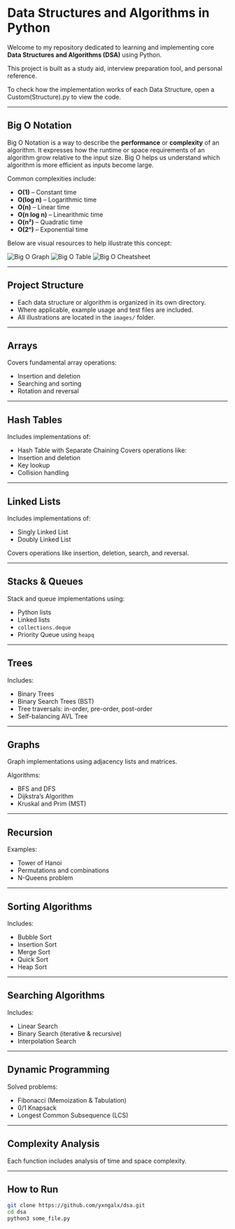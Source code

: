 # Data Structures and Algorithms in Python

Welcome to my repository dedicated to learning and implementing core **Data Structures and Algorithms (DSA)** using Python.

This project is built as a study aid, interview preparation tool, and personal reference.

To check how the implementation works of each Data Structure, open a Custom(Structure).py to view the code.

---

## Big O Notation

Big O Notation is a way to describe the **performance** or **complexity** of an algorithm. It expresses how the runtime or space requirements of an algorithm grow relative to the input size. Big O helps us understand which algorithm is more efficient as inputs become large.

Common complexities include:

- **O(1)** – Constant time
- **O(log n)** – Logarithmic time
- **O(n)** – Linear time
- **O(n log n)** – Linearithmic time
- **O(n²)** – Quadratic time
- **O(2ⁿ)** – Exponential time

Below are visual resources to help illustrate this concept:

![Big O Graph](images/BigO_Graph.png)
![Big O Table](images/BigO-table.JPG)
![Big O Cheatsheet](images/BigO-cheat-sheet.png)

---

## Project Structure

- Each data structure or algorithm is organized in its own directory.
- Where applicable, example usage and test files are included.
- All illustrations are located in the `images/` folder.

---

## Arrays

Covers fundamental array operations:
- Insertion and deletion
- Searching and sorting
- Rotation and reversal

---

## Hash Tables

Includes implementations of:
- Hash Table with Separate Chaining
Covers operations like:
- Insertion and deletion
- Key lookup
- Collision handling

---

## Linked Lists

Includes implementations of:
- Singly Linked List
- Doubly Linked List

Covers operations like insertion, deletion, search, and reversal.

---

## Stacks & Queues

Stack and queue implementations using:
- Python lists
- Linked lists
- `collections.deque`
- Priority Queue using `heapq`

---

## Trees

Includes:
- Binary Trees
- Binary Search Trees (BST)
- Tree traversals: in-order, pre-order, post-order
- Self-balancing AVL Tree

---

## Graphs

Graph implementations using adjacency lists and matrices.

Algorithms:
- BFS and DFS
- Dijkstra’s Algorithm
- Kruskal and Prim (MST)

---

## Recursion

Examples:
- Tower of Hanoi
- Permutations and combinations
- N-Queens problem

---

## Sorting Algorithms

Includes:
- Bubble Sort
- Insertion Sort
- Merge Sort
- Quick Sort
- Heap Sort

---

## Searching Algorithms

Includes:
- Linear Search
- Binary Search (iterative & recursive)
- Interpolation Search

---


## Dynamic Programming

Solved problems:
- Fibonacci (Memoization & Tabulation)
- 0/1 Knapsack
- Longest Common Subsequence (LCS)

---

## Complexity Analysis

Each function includes analysis of time and space complexity.

---

## How to Run

```bash
git clone https://github.com/yxngalx/dsa.git
cd dsa
python3 some_file.py
```
